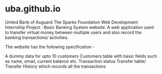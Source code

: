 # uba.github.io
United Bank of Asguard
The Sparks Foundation Web Development Internship Project : Basic Banking System website. A web application used to transfer virtual money between multiple users and also record the banking transactions/ activities.

The website has the following specification -

A dummy data for upto 10 customers
Customers table with basic fields such as name, email, current balance etc.
Transaction status
Transfer table/ Transfer History which records all the transactions
